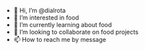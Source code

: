 - 👋 Hi, I’m @dialrota
- 👀 I’m interested in food
- 🌱 I’m currently learning about food
- 💞️ I’m looking to collaborate on food projects
- 📫 How to reach me by message

<!---
dialrota/dialrota is a ✨ special ✨ repository because its `README.md` (this file) appears on your GitHub profile.
You can click the Preview link to take a look at your changes.
--->
